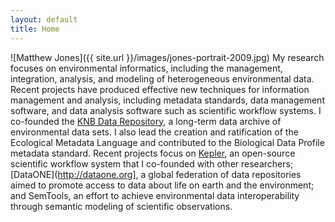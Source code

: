 ```yaml
---
layout: default
title: Home
---
```


![Matthew Jones]({{ site.url }}/images/jones-portrait-2009.jpg) My research focuses on environmental informatics, including the management, integration, analysis, and modeling of heterogeneous environmental data.  Recent projects have produced effective new techniques for information management and analysis, including metadata standards, data management software, and data analysis software such as scientific workflow systems. I co-founded the [KNB Data Repository](https://knb.ecoinformatics.org), a long-term data archive of environmental data sets. I also lead the creation and ratification of the Ecological Metadata Language and contributed to the Biological Data Profile metadata standard.   Recent projects focus on [Kepler](https://kepler-project.org), an open-source scientific workflow system that I co-founded with other researchers; [DataONE](http://dataone.org], a global federation of data repositories aimed to promote access to data about life on earth and the environment; and SemTools, an effort to achieve environmental data interoperability through semantic modeling of scientific observations.

